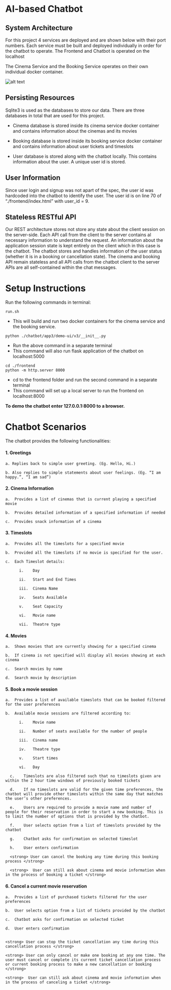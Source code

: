 # AI-based Chatbot

## System Architecture
For this project 4 services are deployed and are shown below with their port numbers. Each service must be built and deployed individually in order for the chatbot to operate.
The Frontend and Chatbot is operated on the localhost

The Cinema Service and the Booking Service operates on their own individual docker container.

![alt text](https://github.com/morganmliang/AIchatbot/blob/main/images/arch.JPG "System Architecture")

## Persisting Resources
Sqlite3 is used as the databases to store our data. There are three databases in total that are used for this project. 

*	Cinema database is stored inside its  cinema service docker container and contains information about the cinemas and its movies

*	Booking database is stored inside its booking service docker container and contains information about user tickets and timeslots

* User database is stored along with the chatbot locally. This contains information about the user. A unique user id is stored.

## User Information
Since user login and signup was not apart of the spec, the user id was hardcoded into the chatbot to identify the user. The user id is on line 70 of “./frontend/index.html” with user_id = 9.


## Stateless RESTful API
Our REST architecture stores not store any state about the client session on the server-side. Each API call from the client to the server contains al necessary information to understand the request.
An information about the application session state is kept entirely on the client which in this case is the chatbot. The chatbot stores and handles information of the user status (whether it is in a booking or cancellation state). The cinema and booking API remain stateless and all API calls from the chatbot client to the server APIs are all self-contained within the chat messages.

# Setup Instructions
Run the following commands in terminal:
```
run.sh
````
 * This will build and run two docker containers for the cinema service and the booking service. 

```
python ./chatbot/app3/demo-ui/v3/__init__.py
```
* Run the above command in a separate terminal
* This command will also run flask application of the chatbot on localhost:5000

```
cd ./frontend
python -m http.server 8000
```
* cd to the frontend folder and run the second command in a separate terminal
* This command will set up a local server to run the frontend on localhost:8000


<strong>To demo the chatbot enter 127.0.0.1:8000 to a browser. </strong>


# Chatbot Scenarios

The chatbot provides the following functionalities:

#### 1.	Greetings

    a. Replies back to simple user greeting. (Eg. Hello, Hi.)
    
    b. Also replies to simple statements about user feelings. (Eg. “I am happy.”, “I am sad”)
  
#### 2.	Cinema Information

    a.	Provides a list of cinemas that is current playing a specified movie
    
    b.	Provides detailed information of a specified information if needed
    
    c.	Provides snack information of a cinema
    
 #### 3.	Timeslots

    a.	Provides all the timeslots for a specified movie
    
    b.	Provided all the timeslots if no movie is specified for the user.
    
    c.	Each Timeslot details:
    
          i.	Day
          
          ii.	Start and End Times
          
          iii.	Cinema Name
          
          iv.	Seats Available
          
          v.	Seat Capacity
          
          vi.	Movie name
          
          vii.	Theatre type
          
#### 4.	Movies

    a.	Shows movies that are currently showing for a specified cinema
    
    b.	If cinema is not specified will display all movies showing at each cinema
    
    c.	Search movies by name
    
    d.	Search movie by description
    
#### 5.	Book a movie session
    
    a.	Provides a list of available timeslots that can be booked filtered for the user preferences
    
    b.	Available movie sessions are filtered according to:
    
          i.	Movie name
          
          ii.	Number of seats available for the number of people
          
          iii.	Cinema name
          
          iv.	Theatre type
          
          v.	Start times 
          
          vi.	Day 

      c.	Timeslots are also filtered such that no timeslots given are within the 2 hour time windows of previously booked tickets

      d.	If no timeslots are valid for the given time preferences, the chatbot will provide other timeslots within the same day that matches the user’s other preferences.

      e.	Users are required to provide a movie name and number of people for their reservation in order to start a new booking. This is to limit the number of options that is provided by the chatbot. 

      f.	User selects option from a list of timeslots provided by the chatbot

      g.	Chatbot asks for confirmation on selected timeslot

      h.	User enters confirmation

      <strong> User can cancel the booking any time during this booking process </strong>
      
      <strong>  User can still ask about cinema and movie information when in the process of booking a ticket </strong>
      


#### 6.	Cancel a current movie reservation

    a.	Provides a list of purchased tickets filtered for the user preferences
    
    b.	User selects option from a list of tickets provided by the chatbot
    
    c.	Chatbot asks for confirmation on selected ticket
    
    d.	User enters confirmation


    <strong> User can stop the ticket cancellation any time during this cancellation process </strong> 
    
    <strong> User can only cancel or make one booking at any one time. The user must cancel or complete its current ticket cancellation process or current booking process to make a new cancellation or booking </strong>
    
    <strong>  User can still ask about cinema and movie information when in the process of canceling a ticket </strong>
    
    
    
    
    
    
    
    
    
